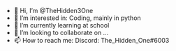 - 👋 Hi, I’m @TheHidden3One
- 👀 I’m interested in: Coding, mainly in python 
- 🌱 I’m currently learning at school
- 💞️ I’m looking to collaborate on ...
- 📫 How to reach me: Discord: The_Hidden_One#6003

<!---
TheHidden3One/TheHidden3One is a ✨ special ✨ repository because its `README.md` (this file) appears on your GitHub profile.
You can click the Preview link to take a look at your changes.
--->
